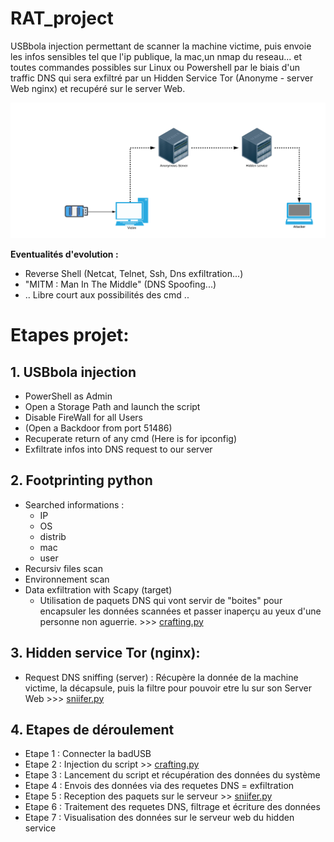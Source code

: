 # **RAT_project**

USBbola injection permettant de scanner la machine victime, puis envoie les infos sensibles tel que l'ip publique, la mac,un nmap du reseau... et toutes commandes possibles sur Linux ou Powershell par le biais d'un traffic DNS qui sera exfiltré par un Hidden Service Tor (Anonyme - server Web nginx) et recupéré sur le server Web.

![infra](img/infra.png)

**Eventualités d'evolution :**

- Reverse Shell (Netcat, Telnet, Ssh, Dns exfiltration...)
- "MITM : Man In The Middle" (DNS Spoofing...)
- .. Libre court aux possibilités des cmd ..


# **Etapes projet:**

## 1. **USBbola injection**
  - PowerShell as Admin
  - Open a Storage Path and launch the script
  - Disable FireWall for all Users
  - (Open a Backdoor from port 51486)
  - Recuperate return of any cmd (Here is for ipconfig)
  - Exfiltrate infos into DNS request to our server
## 2. **Footprinting python**
  - Searched informations :
      - IP
      - OS
      - distrib
      - mac
      - user
  - Recursiv files scan
  - Environnement scan
  - Data exfiltration with Scapy (target)
    - Utilisation de paquets DNS qui vont servir de "boites" pour encapsuler les données scannées et passer inaperçu au yeux d'une personne non aguerrie. >>> [crafting.py](https://github.com/lucasreq/RAT_project/blob/master/crafting.py)

## 3. **Hidden service Tor (nginx):**
 
  - Request DNS sniffing (server) : Récupère la donnée de la machine victime, la décapsule, puis la filtre pour pouvoir etre lu sur son Server Web >>> [sniifer.py](https://github.com/lucasreq/RAT_project/blob/master/sniifer.py)
  
## 4. **Etapes de déroulement**
  - Etape 1 : Connecter la badUSB
  - Etape 2 : Injection du script >> [crafting.py](https://github.com/lucasreq/RAT_project/blob/master/crafting.py)
  - Etape 3 : Lancement du script et récupération des données du système
  - Etape 4 : Envois des données via des requetes DNS = exfiltration
  - Etape 5 : Reception des paquets sur le serveur >> [sniifer.py](https://github.com/lucasreq/RAT_project/blob/master/sniifer.py)
  - Etape 6 : Traitement des requetes DNS, filtrage et écriture des données 
  - Etape 7 : Visualisation des données sur le serveur web du hidden service